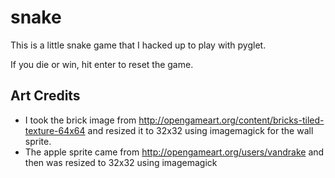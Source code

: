 # snake

This is a little snake game that I hacked up to play with pyglet.

If you die or win, hit enter to reset the game. 

## Art Credits
* I took the brick image from http://opengameart.org/content/bricks-tiled-texture-64x64 and resized it to 32x32 using imagemagick for the wall sprite.
* The apple sprite came from http://opengameart.org/users/vandrake and then was resized to 32x32 using imagemagick 